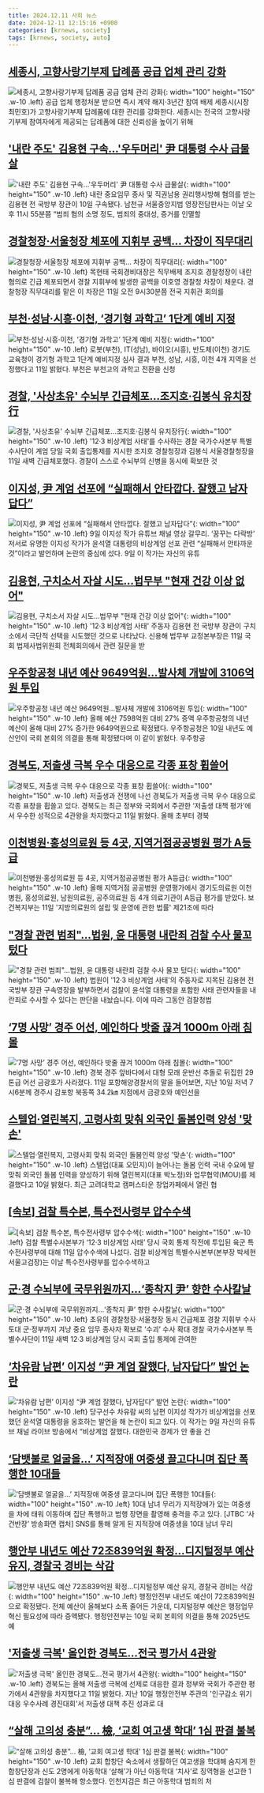 ```yaml
---
title: 2024.12.11 사회 뉴스
date: 2024-12-11 12:15:16 +0900
categories: [krnews, society]
tags: [krnews, society, auto]
---
```

## [세종시, 고향사랑기부제 답례품 공급 업체 관리 강화](https://n.news.naver.com/mnews/article/629/0000346613)

![세종시, 고향사랑기부제 답례품 공급 업체 관리 강화](https://mimgnews.pstatic.net/image/origin/629/2024/12/11/346613.jpg?type=nf220_150){: width="100" height="150" .w-10 .left}
공급 업체 행정처분 받으면 즉시 계약 해지·3년간 참여 배제 세종시(시장 최민호)가 고향사랑기부제 답례품에 대한 관리를 강화한다. 세종시는 전국의 고향사랑기부제 참여자에게 제공되는 답례품에 대한 신뢰성을 높이기 위해

## ['내란 주도' 김용현 구속…'우두머리' 尹 대통령 수사 급물살](https://n.news.naver.com/mnews/article/025/0003406963)

!['내란 주도' 김용현 구속…'우두머리' 尹 대통령 수사 급물살](https://mimgnews.pstatic.net/image/origin/025/2024/12/11/3406963.jpg?type=nf220_150){: width="100" height="150" .w-10 .left}
내란 중요임무 종사 및 직권남용 권리행사방해 혐의를 받는 김용현 전 국방부 장관이 10일 구속됐다. 남천규 서울중앙지법 영장전담판사는 이날 오후 11시 55분쯤 “범죄 혐의 소명 정도, 범죄의 중대성, 증거를 인멸할

## [경찰청장·서울청장 체포에 지휘부 공백… 차장이 직무대리](https://n.news.naver.com/mnews/article/366/0001039062)

![경찰청장·서울청장 체포에 지휘부 공백… 차장이 직무대리](https://mimgnews.pstatic.net/image/origin/366/2024/12/11/1039062.jpg?type=nf220_150){: width="100" height="150" .w-10 .left}
목현태 국회경비대장은 직무배제 조지호 경찰청장이 내란 혐의로 긴급 체포되면서 경찰 지휘부에 발생한 공백을 이호영 경찰청 차장이 채운다. 경찰청장 직무대리를 맡은 이 차장은 11일 오전 9시30분쯤 전국 지휘관 회의를

## [부천·성남·시흥·이천, ‘경기형 과학고’ 1단계 예비 지정](https://n.news.naver.com/mnews/article/081/0003502556)

![부천·성남·시흥·이천, ‘경기형 과학고’ 1단계 예비 지정](https://mimgnews.pstatic.net/image/origin/081/2024/12/11/3502556.jpg?type=nf220_150){: width="100" height="150" .w-10 .left}
로봇(부천), IT(성남), 바이오(시흥), 반도체(이천) 경기도교육청이 경기형 과학고 1단계 예비지정 심사 결과 부천, 성남, 시흥, 이천 4개 지역을 선정했다고 11일 밝혔다. 부천은 부천고의 과학고 전환을 신청

## [경찰, '사상초유' 수뇌부 긴급체포…조지호·김봉식 유치장行](https://n.news.naver.com/mnews/article/015/0005068501)

![경찰, '사상초유' 수뇌부 긴급체포…조지호·김봉식 유치장行](https://mimgnews.pstatic.net/image/origin/015/2024/12/11/5068501.jpg?type=nf220_150){: width="100" height="150" .w-10 .left}
'12·3 비상계엄 사태'를 수사하는 경찰 국가수사본부 특별수사단이 계엄 당일 국회 출입통제를 지시한 조지호 경찰청장과 김봉식 서울경찰청장을 11일 새벽 긴급체포했다. 경찰이 스스로 수뇌부의 신병을 동시에 확보한 것

## [이지성, 尹 계엄 선포에 “실패해서 안타깝다. 잘했고 남자답다”](https://n.news.naver.com/mnews/article/022/0003993336)

![이지성, 尹 계엄 선포에 “실패해서 안타깝다. 잘했고 남자답다”](https://mimgnews.pstatic.net/image/origin/022/2024/12/10/3993336.jpg?type=nf220_150){: width="100" height="150" .w-10 .left}
9일 이지성 작가 유튜브 채널 영상 갈무리. ‘꿈꾸는 다락방’ 저서로 유명한 이지성 작가가 윤석열 대통령의 비상계엄 선포 관련 “실패해서 안타까운 것”이라고 발언하며 논란의 중심에 섰다. 9일 이 작가는 자신의 유튜

## [김용현, 구치소서 자살 시도…법무부 "현재 건강 이상 없어"](https://n.news.naver.com/mnews/article/001/0015098955)

![김용현, 구치소서 자살 시도…법무부 "현재 건강 이상 없어"](https://mimgnews.pstatic.net/image/origin/001/2024/12/11/15098955.jpg?type=nf220_150){: width="100" height="150" .w-10 .left}
'12·3 비상계엄 사태' 주동자 김용현 전 국방부 장관이 구치소에서 극단적 선택을 시도했던 것으로 나타났다. 신용해 법무부 교정본부장은 11일 국회 법제사법위원회 전체회의에서 관련 질문을 받

## [우주항공청 내년 예산 9649억원…발사체 개발에 3106억원 투입](https://n.news.naver.com/mnews/article/366/0001038962)

![우주항공청 내년 예산 9649억원…발사체 개발에 3106억원 투입](https://mimgnews.pstatic.net/image/origin/366/2024/12/10/1038962.jpg?type=nf220_150){: width="100" height="150" .w-10 .left}
올해 예산 7598억원 대비 27% 증액 우주항공청의 내년 예산이 올해 대비 27% 증가한 9649억원으로 확정됐다. 우주항공청은 10일 내년도 예산안이 국회 본회의 의결을 통해 확정됐다며 이 같이 밝혔다. 우주항공

## [경북도, 저출생 극복 우수 대응으로 각종 표창 휩쓸어](https://n.news.naver.com/mnews/article/005/0001745093)

![경북도, 저출생 극복 우수 대응으로 각종 표창 휩쓸어](https://mimgnews.pstatic.net/image/origin/005/2024/12/11/1745093.jpg?type=nf220_150){: width="100" height="150" .w-10 .left}
저출생과 전쟁에 나선 경북도가 저출생 극복 우수 대응으로 각종 표창을 휩쓸고 있다. 경북도는 최근 정부와 국회에서 주관한 ‘저출생 대책 평가’에서 우수한 성적으로 4관왕을 차지했다고 11일 밝혔다. 올해 초부터 경북

## [이천병원·홍성의료원 등 4곳, 지역거점공공병원 평가 A등급](https://n.news.naver.com/mnews/article/001/0015098462)

![이천병원·홍성의료원 등 4곳, 지역거점공공병원 평가 A등급](https://mimgnews.pstatic.net/image/origin/001/2024/12/11/15098462.jpg?type=nf220_150){: width="100" height="150" .w-10 .left}
올해 지역거점 공공병원 운영평가에서 경기도의료원 이천병원, 홍성의료원, 남원의료원, 공주의료원 등 4개 의료기관이 A등급 평가를 받았다. 보건복지부는 11일 '지방의료원의 설립 및 운영에 관한 법률' 제21조에 따라

## ["경찰 관련 범죄"…법원, 윤 대통령 내란죄 검찰 수사 물꼬 텄다](https://n.news.naver.com/mnews/article/055/0001214166)

!["경찰 관련 범죄"…법원, 윤 대통령 내란죄 검찰 수사 물꼬 텄다](https://mimgnews.pstatic.net/image/origin/055/2024/12/11/1214166.jpg?type=nf220_150){: width="100" height="150" .w-10 .left}
법원이 '12·3 비상계엄 사태'의 주동자로 지목된 김용현 전 국방부 장관 구속영장을 발부하면서 검찰이 윤석열 대통령을 포함한 사태 관련자들을 내란죄로 수사할 수 있다는 판단을 내놨습니다. 이에 따라 그동안 검찰청법

## [‘7명 사망’ 경주 어선, 예인하다 밧줄 끊겨 1000m 아래 침몰](https://n.news.naver.com/mnews/article/028/0002721023)

![‘7명 사망’ 경주 어선, 예인하다 밧줄 끊겨 1000m 아래 침몰](https://mimgnews.pstatic.net/image/origin/028/2024/12/11/2721023.jpg?type=nf220_150){: width="100" height="150" .w-10 .left}
경북 경주 앞바다에서 대형 모래 운반선 추돌로 뒤집힌 29톤급 어선 금광호가 사라졌다. 11일 포항해양경찰서의 말을 들어보면, 지난 10일 저녁 7시6분께 경주시 감포항 북동쪽 34.2㎞ 지점에서 금광호와 예인선을

## [스텔업·열린복지, 고령사회 맞춰 외국인 돌봄인력 양성 '맞손'](https://n.news.naver.com/mnews/article/008/0005126526)

![스텔업·열린복지, 고령사회 맞춰 외국인 돌봄인력 양성 '맞손'](https://mimgnews.pstatic.net/image/origin/008/2024/12/10/5126526.jpg?type=nf220_150){: width="100" height="150" .w-10 .left}
스텔업(대표 오민지)이 늘어나는 돌봄 인력 국내 수요에 발맞춰 외국인 돌봄 인력을 양성하기 위해 열린복지(대표 박노정)와 업무협약(MOU)를 체결했다고 10일 밝혔다. 최근 고려대학교 캠퍼스타운 창업카페에서 열린 협

## [[속보] 검찰 특수본, 특수전사령부 압수수색](https://n.news.naver.com/mnews/article/005/0001745120)

![[속보] 검찰 특수본, 특수전사령부 압수수색](https://mimgnews.pstatic.net/image/origin/005/2024/12/11/1745120.jpg?type=nf220_150){: width="100" height="150" .w-10 .left}
검찰 특별수사본부가 ‘12·3 비상계엄 사태’ 당시 국회 통제 작전에 투입된 육군 특수전사령부에 대해 11일 압수수색에 나섰다. 검찰 비상계엄 특별수사본부(본부장 박세현 서울고검장)는 이날 특수전사령부를 압수수색하고

## [군·경 수뇌부에 국무위원까지…‘종착지 尹’ 향한 수사칼날](https://n.news.naver.com/mnews/article/016/0002400645)

![군·경 수뇌부에 국무위원까지…‘종착지 尹’ 향한 수사칼날](https://mimgnews.pstatic.net/image/origin/016/2024/12/11/2400645.jpg?type=nf220_150){: width="100" height="150" .w-10 .left}
초유의 경찰청장·서울청장 동시 긴급체포 경찰 지휘부 수사 토대 군·정부까지 겨냥 중요 임무 종사자 확보로 ‘수괴’ 수사 확대 경찰 국가수사본부 특별수사단이 11일 새벽 12·3 비상계엄 당시 국회 출입 통제에 관여한

## [‘차유람 남편’ 이지성 “尹 계엄 잘했다, 남자답다” 발언 논란](https://n.news.naver.com/mnews/article/020/0003603515)

![‘차유람 남편’ 이지성 “尹 계엄 잘했다, 남자답다” 발언 논란](https://mimgnews.pstatic.net/image/origin/020/2024/12/11/3603515.jpg?type=nf220_150){: width="100" height="150" .w-10 .left}
당구선수 차유람 씨의 남편 이지성 작가가 비상계엄을 선포했던 윤석열 대통령을 옹호하는 발언을 해 논란이 되고 있다. 이 작가는 9일 자신의 유튜브 채널 라이브 방송에서 “비상계엄 잘했다. 대한민국 경제가 안 좋을 건

## [‘담뱃불로 얼굴을…’ 지적장애 여중생 끌고다니며 집단 폭행한 10대들](https://n.news.naver.com/mnews/article/016/0002400579)

![‘담뱃불로 얼굴을…’ 지적장애 여중생 끌고다니며 집단 폭행한 10대들](https://mimgnews.pstatic.net/image/origin/016/2024/12/11/2400579.jpg?type=nf220_150){: width="100" height="150" .w-10 .left}
10대 남녀 무리가 지적장애가 있는 여중생을 차에 태워 이동하며 집단 폭행하고 범행 장면을 촬영해 충격을 주고 있다. [JTBC ‘사건반장’ 방송화면 캡처] SNS를 통해 알게 된 지적장애 여중생을 10대 남녀 무리

## [행안부 내년도 예산 72조839억원 확정…디지털정부 예산 유지, 경찰국 경비는 삭감](https://n.news.naver.com/mnews/article/138/0002187798)

![행안부 내년도 예산 72조839억원 확정…디지털정부 예산 유지, 경찰국 경비는 삭감](https://mimgnews.pstatic.net/image/origin/138/2024/12/11/2187798.jpg?type=nf220_150){: width="100" height="150" .w-10 .left}
행정안전부 내년도 예산이 72조839억원으로 확정됐다. 전체 예산이 올해보다 소폭 줄어든 가운데, 디지털정부 예산은 행정업무 혁신 필요성에 따라 증액됐다. 행정안전부는 10일 국회 본회의 의결을 통해 2025년도 예

## ['저출생 극복' 올인한 경북도…전국 평가서 4관왕](https://n.news.naver.com/mnews/article/001/0015098498)

!['저출생 극복' 올인한 경북도…전국 평가서 4관왕](https://mimgnews.pstatic.net/image/origin/001/2024/12/11/15098498.jpg?type=nf220_150){: width="100" height="150" .w-10 .left}
경북도는 올해 저출생 극복에 선제로 대응한 결과 정부와 국회가 주관한 평가에서 4관왕을 차지했다고 11일 밝혔다. 지난 10일 행정안전부 주관의 '인구감소 위기 대응 우수사례 경진대회'서 저출생 대책 추진 성과로 대

## [“살해 고의성 충분”… 檢, ‘교회 여고생 학대’ 1심 판결 불복](https://n.news.naver.com/mnews/article/023/0003875786)

![“살해 고의성 충분”… 檢, ‘교회 여고생 학대’ 1심 판결 불복](https://mimgnews.pstatic.net/image/origin/023/2024/12/11/3875786.jpg?type=nf220_150){: width="100" height="150" .w-10 .left}
교회 합창단 숙소에서 생활하던 여고생을 학대해 숨지게 한 합창단장과 신도 2명에게 아동학대 ‘살해’가 아닌 아동학대 ‘치사’로 징역형을 선고한 1심 판결에 검찰이 불복해 항소했다. 인천지검은 최근 아동학대 범죄의 처

